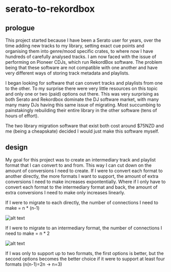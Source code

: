 # serato-to-rekordbox

## prologue

This project started because I have been a Serato user for years, over the time adding new tracks to my library, setting exact cue points and organising them into genre/mood specific crates, to where now I have hundreds of carefully analysed tracks. I am now faced with the issue of performing on Pioneer CDJs, which run RekordBox software. The problem being that these software are not compatible with one another and have very different ways of storing track metadata and playlists.

I began looking for software that can convert tracks and playlists from one to the other. To my surprise there were very little resources on this topic and only one or two (paid) options out there. This was very surprising as both Serato and Rekordbox dominate the DJ software market, with many many many DJs having this same issue of migrating. Most succumbing to painstakingly rebuilding their entire library in the other software (tens of hours of effort).

The two library migration software that exist both cost around $75NZD and me (being a cheapskate) decided I would just make this software myself.

## design

My goal for this project was to create an intermediary track and playlist format that I can convert to and from. This way I can cut down on the amount of conversions I need to create. If I were to convert each format to another directly, the more formats I want to support, the amount of extra conversions I need to make increases expontentially. Where if I only have to convert each format to the intermediary format and back, the amount of extra conversions I need to make only increases linearly.

If I were to migrate to each directly, the number of connections I need to make = n * (n-1)

![alt text](https://chart.googleapis.com/chart?cht=gv&chl=digraph{subgraph{SeratoFrom;RekordBoxFrom;VDJFrom;TracktorFrom}subgraph{SeratoTo;RekordBoxTo;VDJTo;TracktorTo}SeratoFrom->{RekordBoxTo;VDJTo;TracktorTo}RekordBoxFrom->{SeratoTo;VDJTo;TracktorTo}VDJFrom->{SeratoTo;RekordBoxTo;TracktorTo}TracktorFrom->{RekordBoxTo;VDJTo;SeratoTo}})

If I were to migrate to an intermediary format, the number of connections I need to make = n * 2

![alt text](https://chart.googleapis.com/chart?cht=gv&chl=digraph{subgraph{SeratoFrom;RekordBoxFrom;VDJFrom;TracktorFrom}Intermediary;subgraph{SeratoTo;RekordBoxTo;VDJTo;TracktorTo}{SeratoFrom;VDJFrom;TracktorFrom;RekordBoxFrom}-%3EIntermediary;Intermediary-%3E{SeratoTo;RekordBoxTo;TracktorTo;VDJTo}}})

If I was only to support up to two formats, the first options is better, but the second options becomes the better choice if it were to support at least four formats (n(n-1)=2n -> n=3)
